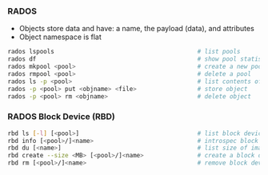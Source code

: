 

### RADOS

* Objects store data and have: a name, the payload (data), and attributes
* Object namespace is flat

```bash
rados lspools                                        # list pools
rados df                                             # show pool statistics
rados mkpool <pool>                                  # create a new pool     
rados rmpool <pool>                                  # delete a pool
rados ls -p <pool>                                   # list contents of pool
rados -p <pool> put <objname> <file>                 # store object
rados -p <pool> rm <objname>                         # delete object
```

### RADOS Block Device (RBD)

```bash
rbd ls [-l] [<pool>]                                 # list block devices
rbd info [<pool>/]<name>                             # introspec block device image
rbd du [<name>]                                      # list size of images
rbd create --size <MB> [<pool>/]<name>               # create a block device image
rbd rm [<pool>/]<name>                               # remove block device image
```

